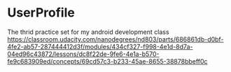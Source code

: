 # UserProfile
The thrid practice set for my android development class https://classroom.udacity.com/nanodegrees/nd803/parts/686861db-d0bf-4fe2-ab57-287444412d3f/modules/434cf327-f998-4e1d-8d7a-04ed96c43872/lessons/dc8f22de-9fe6-4e1a-b570-fe9c683909ed/concepts/69cd57c3-b233-45ae-8655-38878bbeff0c
